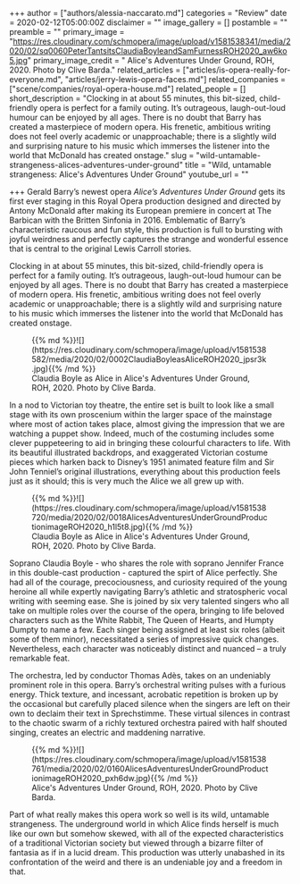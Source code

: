 +++
author = ["authors/alessia-naccarato.md"]
categories = "Review"
date = 2020-02-12T05:00:00Z
disclaimer = ""
image_gallery = []
postamble = ""
preamble = ""
primary_image = "https://res.cloudinary.com/schmopera/image/upload/v1581538341/media/2020/02/sq0060PeterTantsitsClaudiaBoyleandSamFurnessROH2020_aw6ko5.jpg"
primary_image_credit = " Alice's Adventures Under Ground, ROH, 2020. Photo by Clive Barda."
related_articles = ["articles/is-opera-really-for-everyone.md", "articles/jerry-lewis-opera-faces.md"]
related_companies = ["scene/companies/royal-opera-house.md"]
related_people = []
short_description = "Clocking in at about 55 minutes, this bit-sized, child-friendly opera is perfect for a family outing. It’s outrageous, laugh-out-loud humour can be enjoyed by all ages. There is no doubt that Barry has created a masterpiece of modern opera. His frenetic, ambitious writing does not feel overly academic or unapproachable; there is a slightly wild and surprising nature to his music which immerses the listener into the world that McDonald has created onstage."
slug = "wild-untamable-strangeness-alices-adventures-under-ground"
title = "Wild, untamable strangeness: Alice's Adventures Under Ground"
youtube_url = ""

+++
Gerald Barry’s newest opera _Alice’s Adventures Under Ground_ gets its first ever staging in this Royal Opera production designed and directed by Antony McDonald after making its European premiere in concert at The Barbican with the Britten Sinfonia in 2016. Emblematic of Barry’s characteristic raucous and fun style, this production is full to bursting with joyful weirdness and perfectly captures the strange and wonderful essence that is central to the original Lewis Carroll stories.

Clocking in at about 55 minutes, this bit-sized, child-friendly opera is perfect for a family outing. It’s outrageous, laugh-out-loud humour can be enjoyed by all ages. There is no doubt that Barry has created a masterpiece of modern opera. His frenetic, ambitious writing does not feel overly academic or unapproachable; there is a slightly wild and surprising nature to his music which immerses the listener into the world that McDonald has created onstage.

<figure data-type="image">{{% md %}}![](https://res.cloudinary.com/schmopera/image/upload/v1581538582/media/2020/02/0002ClaudiaBoyleasAliceROH2020_jpsr3k.jpg){{% /md %}}

<figcaption>Claudia Boyle as Alice in Alice's Adventures Under Ground, ROH, 2020. Photo by Clive Barda.</figcaption>

</figure>

In a nod to Victorian toy theatre, the entire set is built to look like a small stage with its own proscenium within the larger space of the mainstage where most of action takes place, almost giving the impression that we are watching a puppet show. Indeed, much of the costuming includes some clever puppeteering to aid in bringing these colourful characters to life. With its beautiful illustrated backdrops, and exaggerated Victorian costume pieces which harken back to Disney’s 1951 animated feature film and Sir John Tenniel’s original illustrations, everything about this production feels just as it should; this is very much the Alice we all grew up with.

<figure data-type="image">{{% md %}}![](https://res.cloudinary.com/schmopera/image/upload/v1581538720/media/2020/02/0018AlicesAdventuresUnderGroundProductionimageROH2020_h1l5t8.jpg){{% /md %}}

<figcaption>Claudia Boyle as Alice in Alice's Adventures Under Ground, ROH, 2020. Photo by Clive Barda.</figcaption>

</figure>

Soprano Claudia Boyle - who shares the role with soprano Jennifer France in this double-cast production - captured the spirt of Alice perfectly. She had all of the courage, precociousness, and curiosity required of the young heroine all while expertly navigating Barry’s athletic and stratospheric vocal writing with seeming ease. She is joined by six very talented singers who all take on multiple roles over the course of the opera, bringing to life beloved characters such as the White Rabbit, The Queen of Hearts, and Humpty Dumpty to name a few. Each singer being assigned at least six roles (albeit some of them minor), necessitated a series of impressive quick changes. Nevertheless, each character was noticeably distinct and nuanced – a truly remarkable feat.

The orchestra, led by conductor Thomas Adès, takes on an undeniably prominent role in this opera. Barry’s orchestral writing pulses with a furious energy. Thick texture, and incessant, acrobatic repetition is broken up by the occasional but carefully placed silence when the singers are left on their own to declaim their text in Sprechstimme. These virtual silences in contrast to the chaotic swarm of a richly textured orchestra paired with half shouted singing, creates an electric and maddening narrative.

<figure data-type="image">{{% md %}}![](https://res.cloudinary.com/schmopera/image/upload/v1581538761/media/2020/02/0160AlicesAdventuresUnderGroundProductionimageROH2020_pxh6dw.jpg){{% /md %}}

<figcaption>Alice's Adventures Under Ground, ROH, 2020. Photo by Clive Barda.</figcaption>

</figure>

Part of what really makes this opera work so well is its wild, untamable strangeness. The underground world in which Alice finds herself is much like our own but somehow skewed, with all of the expected characteristics of a traditional Victorian society but viewed through a bizarre filter of fantasia as if in a lucid dream. This production was utterly unabashed in its confrontation of the weird and there is an undeniable joy and a freedom in that.